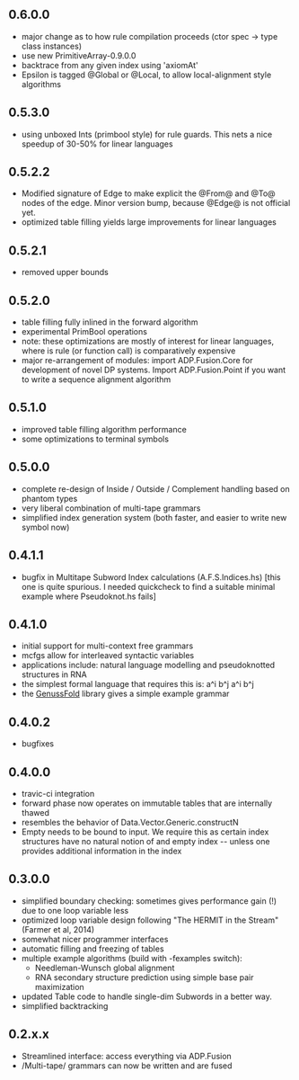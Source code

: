 0.6.0.0
-------

- major change as to how rule compilation proceeds (ctor spec -> type class instances)
- use new PrimitiveArray-0.9.0.0
- backtrace from any given index using 'axiomAt'
- Epsilon is tagged @Global or @Local, to allow local-alignment style algorithms

0.5.3.0
-------

- using unboxed Ints (primbool style) for rule guards. This nets a nice speedup
  of 30-50% for linear languages

0.5.2.2
-------

- Modified signature of Edge to make explicit the @From@ and @To@ nodes of the
  edge. Minor version bump, because @Edge@ is not official yet.
- optimized table filling yields large improvements for linear languages

0.5.2.1
-------

- removed upper bounds

0.5.2.0
-------

- table filling fully inlined in the forward algorithm
- experimental PrimBool operations
- note: these optimizations are mostly of interest for linear languages, where
  is rule (or function call) is comparatively expensive
- major re-arrangement of modules: import ADP.Fusion.Core for development of
  novel DP systems. Import ADP.Fusion.Point if you want to write a sequence
  alignment algorithm

0.5.1.0
-------

- improved table filling algorithm performance
- some optimizations to terminal symbols

0.5.0.0
-------

- complete re-design of Inside / Outside / Complement handling based on phantom
  types
- very liberal combination of multi-tape grammars
- simplified index generation system (both faster, and easier to write new
  symbol now)

0.4.1.1
-------

- bugfix in Multitape Subword Index calculations (A.F.S.Indices.hs) [this one
  is quite spurious. I needed quickcheck to find a suitable minimal example
  where Pseudoknot.hs fails]

0.4.1.0
-------

- initial support for multi-context free grammars
- mcfgs allow for interleaved syntactic variables
- applications include: natural language modelling and pseudoknotted structures
  in RNA
- the simplest formal language that requires this is: a^i b^j a^i b^j
- the [GenussFold](http://hackage.haskell.org/package/GenussFold) library gives
  a simple example grammar

0.4.0.2
-------

- bugfixes

0.4.0.0
-------

- travic-ci integration
- forward phase now operates on immutable tables that are internally thawed
- resembles the behavior of Data.Vector.Generic.constructN
- Empty needs to be bound to input. We require this as certain index structures
  have no natural notion of and empty index -- unless one provides additional
  information in the index

0.3.0.0
-------

- simplified boundary checking: sometimes gives performance gain (!) due to one
  loop variable less
- optimized loop variable design following "The HERMIT in the Stream" (Farmer
  et al, 2014)
- somewhat nicer programmer interfaces
- automatic filling and freezing of tables
- multiple example algorithms (build with -fexamples switch):
  - Needleman-Wunsch global alignment
  - RNA secondary structure prediction using simple base pair maximization
- updated Table code to handle single-dim Subwords in a better way.
- simplified backtracking

0.2.x.x
-------

- Streamlined interface: access everything via ADP.Fusion
- /Multi-tape/ grammars can now be written and are fused


